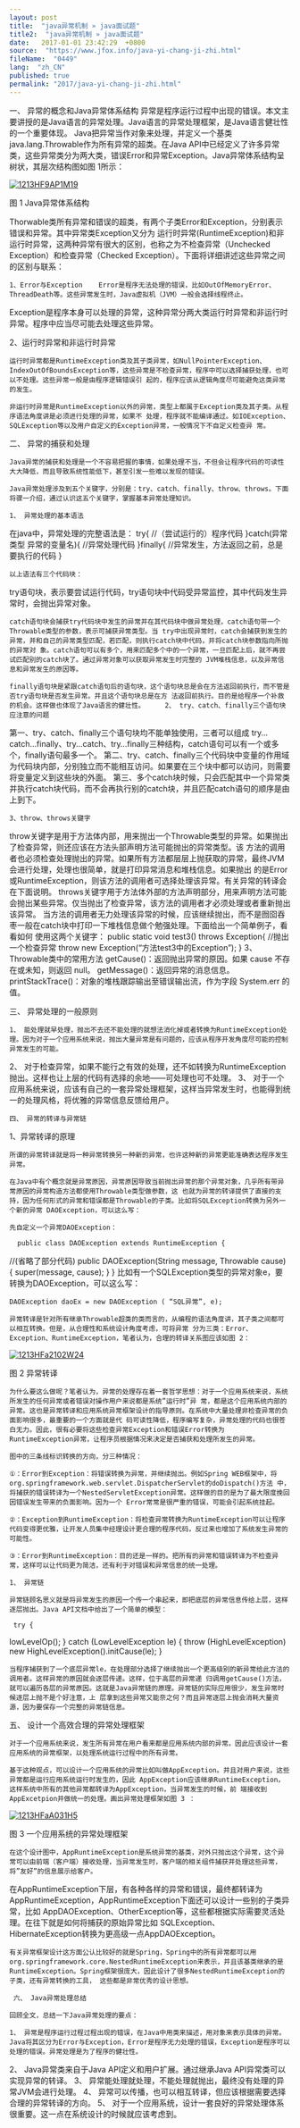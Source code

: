 ```yaml
---
layout: post
title:  "java异常机制 » java面试题"
title2:  "java异常机制 » java面试题"
date:   2017-01-01 23:42:29  +0800
source:  "https://www.jfox.info/java-yi-chang-ji-zhi.html"
fileName:  "0449"
lang:  "zh_CN"
published: true
permalink: "2017/java-yi-chang-ji-zhi.html"
---
```


一、 异常的概念和Java异常体系结构 异常是程序运行过程中出现的错误。本文主要讲授的是Java语言的异常处理。Java语言的异常处理框架，是Java语言健壮性的一个重要体现。 Java把异常当作对象来处理，并定义一个基类java.lang.Throwable作为所有异常的超类。在Java API中已经定义了许多异常类，这些异常类分为两大类，错误Error和异常Exception。Java异常体系结构呈树状，其层次结构图如图 1所示：

[![1213HF9AP1M19](8550911.jpg)](https://www.jfox.info/go.php?url=http://www.jfox.info/wp-content/uploads/2013/09/1213HF9AP1M19.jpg)

图 1  Java异常体系结构   

Thorwable类所有异常和错误的超类，有两个子类Error和Exception，分别表示错误和异常。其中异常类Exception又分为 运行时异常(RuntimeException)和非运行时异常，这两种异常有很大的区别，也称之为不检查异常（Unchecked Exception）和检查异常（Checked Exception）。下面将详细讲述这些异常之间的区别与联系：

    1、Error与Exception    Error是程序无法处理的错误，比如OutOfMemoryError、ThreadDeath等。这些异常发生时，Java虚拟机（JVM）一般会选择线程终止。 
Exception是程序本身可以处理的异常，这种异常分两大类运行时异常和非运行时异常。程序中应当尽可能去处理这些异常。   

2、运行时异常和非运行时异常

    运行时异常都是RuntimeException类及其子类异常，如NullPointerException、 IndexOutOfBoundsException等，这些异常是不检查异常，程序中可以选择捕获处理，也可以不处理。这些异常一般是由程序逻辑错误引 起的，程序应该从逻辑角度尽可能避免这类异常的发生。

    非运行时异常是RuntimeException以外的异常，类型上都属于Exception类及其子类。从程序语法角度讲是必须进行处理的异常，如果不 处理，程序就不能编译通过。如IOException、SQLException等以及用户自定义的Exception异常，一般情况下不自定义检查异 常。

二、 异常的捕获和处理

    Java异常的捕获和处理是一个不容易把握的事情，如果处理不当，不但会让程序代码的可读性大大降低，而且导致系统性能低下，甚至引发一些难以发现的错误。

    Java异常处理涉及到五个关键字，分别是：try、catch、finally、throw、throws。下面将骤一介绍，通过认识这五个关键字，掌握基本异常处理知识。

    1、 异常处理的基本语法
在java中，异常处理的完整语法是：
try{
//（尝试运行的）程序代码
}catch(异常类型 异常的变量名){
//异常处理代码
}finally{
//异常发生，方法返回之前，总是要执行的代码
}

    以上语法有三个代码块：
try语句块，表示要尝试运行代码，try语句块中代码受异常监控，其中代码发生异常时，会抛出异常对象。

    catch语句块会捕获try代码块中发生的异常并在其代码块中做异常处理，catch语句带一个Throwable类型的参数，表示可捕获异常类型。当 try中出现异常时，catch会捕获到发生的异常，并和自己的异常类型匹配，若匹配，则执行catch块中代码，并将catch块参数指向所抛的异常对 象。catch语句可以有多个，用来匹配多个中的一个异常，一旦匹配上后，就不再尝试匹配别的catch块了。通过异常对象可以获取异常发生时完整的 JVM堆栈信息，以及异常信息和异常发生的原因等。

    finally语句块是紧跟catch语句后的语句块，这个语句块总是会在方法返回前执行，而不管是否try语句块是否发生异常。并且这个语句块总是在方 法返回前执行。目的是给程序一个补救的机会。这样做也体现了Java语言的健壮性。     2、 try、catch、finally三个语句块应注意的问题
第一、try、catch、finally三个语句块均不能单独使用，三者可以组成 try…catch…finally、try…catch、try…finally三种结构，catch语句可以有一个或多个，finally语句最多一个。
第二、try、catch、finally三个代码块中变量的作用域为代码块内部，分别独立而不能相互访问。如果要在三个块中都可以访问，则需要将变量定义到这些块的外面。
第三、多个catch块时候，只会匹配其中一个异常类并执行catch块代码，而不会再执行别的catch块，并且匹配catch语句的顺序是由上到下。

    3、throw、throws关键字
throw关键字是用于方法体内部，用来抛出一个Throwable类型的异常。如果抛出了检查异常，则还应该在方法头部声明方法可能抛出的异常类型。该 方法的调用者也必须检查处理抛出的异常。如果所有方法都层层上抛获取的异常，最终JVM会进行处理，处理也很简单，就是打印异常消息和堆栈信息。如果抛出 的是Error或RuntimeException，则该方法的调用者可选择处理该异常。有关异常的转译会在下面说明。    throws关键字用于方法体外部的方法声明部分，用来声明方法可能会抛出某些异常。仅当抛出了检查异常，该方法的调用者才必须处理或者重新抛出该异常。 当方法的调用者无力处理该异常的时候，应该继续抛出，而不是囫囵吞枣一般在catch块中打印一下堆栈信息做个勉强处理。下面给出一个简单例子，看看如何 使用这两个关键字：
public static void test3() throws Exception{
//抛出一个检查异常
throw new Exception(“方法test3中的Exception”);
} 
3、 Throwable类中的常用方法
getCause()：返回抛出异常的原因。如果 cause 不存在或未知，则返回 null。
getMessage()：返回异常的消息信息。
printStackTrace()：对象的堆栈跟踪输出至错误输出流，作为字段 System.err 的值。

 三、 异常处理的一般原则

    1、 能处理就早处理，抛出不去还不能处理的就想法消化掉或者转换为RuntimeException处理。因为对于一个应用系统来说，抛出大量异常是有问题的，应该从程序开发角度尽可能的控制异常发生的可能。
2、 对于检查异常，如果不能行之有效的处理，还不如转换为RuntimeException抛出。这样也让上层的代码有选择的余地――可处理也可不处理。
3、 对于一个应用系统来说，应该有自己的一套异常处理框架，这样当异常发生时，也能得到统一的处理风格，将优雅的异常信息反馈给用户。

    四、 异常的转译与异常链    
1、异常转译的原理

    所谓的异常转译就是将一种异常转换另一种新的异常，也许这种新的异常更能准确表达程序发生异常。

    在Java中有个概念就是异常原因，异常原因导致当前抛出异常的那个异常对象，几乎所有带异常原因的异常构造方法都使用Throwable类型做参数，这 也就为异常的转译提供了直接的支持，因为任何形式的异常和错误都是Throwable的子类。比如将SQLException转换为另外一个新的异常 DAOException，可以这么写：

    先自定义一个异常DAOException：

      public class DAOException extends RuntimeException {
//(省略了部分代码)
public DAOException(String message, Throwable cause) {
super(message, cause);
}
} 
比如有一个SQLException类型的异常对象e，要转换为DAOException，可以这么写：

    DAOException daoEx = new DAOException ( “SQL异常”, e);

    异常转译是针对所有继承Throwable超类的类而言的，从编程的语法角度讲，其子类之间都可以相互转换。但是，从合理性和系统设计角度考虑，可将异常 分为三类：Error、Exception、RuntimeException，笔者认为，合理的转译关系图应该如图 2：

  [![1213HFa2102W24](986f52f.jpg)](https://www.jfox.info/go.php?url=http://www.jfox.info/wp-content/uploads/2013/09/1213HFa2102W24.jpg)

图 2 异常转译

    为什么要这么做呢？笔者认为，异常的处理存在着一套哲学思想：对于一个应用系统来说，系统所发生的任何异常或者错误对操作用户来说都是系统”运行时”异 常，都是这个应用系统内部的异常。这也是异常转译和应用系统异常框架设计的指导原则。在系统中大量处理非检查异常的负面影响很多，最重要的一个方面就是代 码可读性降低，程序编写复杂，异常处理的代码也很苍白无力。因此，很有必要将这些检查异常Exception和错误Error转换为 RuntimeException异常，让程序员根据情况来决定是否捕获和处理所发生的异常。 

    图中的三条线标识转换的方向，分三种情况：

    ①：Error到Exception：将错误转换为异常，并继续抛出。例如Spring WEB框架中，将org.springframework.web.servlet.DispatcherServlet的doDispatch()方法 中，将捕获的错误转译为一个NestedServletException异常。这样做的目的是为了最大限度挽回因错误发生带来的负面影响。因为一个 Error常常是很严重的错误，可能会引起系统挂起。

    ②：Exception到RuntimeException：将检查异常转换为RuntimeException可以让程序代码变得更优雅，让开发人员集中经理设计更合理的程序代码，反过来也增加了系统发生异常的可能性。

    ③：Error到RuntimeException：目的还是一样的。把所有的异常和错误转译为不检查异常，这样可以让代码更为简洁，还有利于对错误和异常信息的统一处理。

    1、 异常链

    异常链顾名思义就是将异常发生的原因一个传一个串起来，即把底层的异常信息传给上层，这样逐层抛出。Java API文档中给出了一个简单的模型：

     try {
lowLevelOp();
} catch (LowLevelException le) {
throw (HighLevelException)
new HighLevelException().initCause(le);
}

    当程序捕获到了一个底层异常le，在处理部分选择了继续抛出一个更高级别的新异常给此方法的调用者。这样异常的原因就会逐层传递。这样，位于高层的异常递 归调用getCause()方法，就可以遍历各层的异常原因。这就是Java异常链的原理。异常链的实际应用很少，发生异常时候逐层上抛不是个好注意，上 层拿到这些异常又能奈之何？而且异常逐层上抛会消耗大量资源，因为要保存一个完整的异常链信息。

五、 设计一个高效合理的异常处理框架

    对于一个应用系统来说，发生所有异常在用户看来都是应用系统内部的异常。因此应该设计一套应用系统的异常框架，以处理系统运行过程中的所有异常。

    基于这种观点，可以设计一个应用系统的异常比如叫做AppException。并且对用户来说，这些异常都是运行应用系统运行时发生的，因此 AppException应该继承RuntimeException，这样系统中所有的其他异常都转译为AppException，当异常发生的时候，前 端接收到AppExcetpion并做统一的处理。画出异常处理框架如图 3 ：

[![1213HFaA031H5](b73bcff.jpg)](https://www.jfox.info/go.php?url=http://www.jfox.info/wp-content/uploads/2013/09/1213HFaA031H5.jpg)

图 3 一个应用系统的异常处理框架

    在这个设计图中，AppRuntimeException是系统异常的基类，对外只抛出这个异常，这个异常可以由前端（客户端）接收处理，当异常发生时，客户端的相关组件捕获并处理这些异常，将”友好”的信息展示给客户。 
在AppRuntimeException下层，有各种各样的异常和错误，最终都转译为 AppRuntimeException，AppRuntimeException下面还可以设计一些别的子类异常，比如 AppDAOException、OtherException等，这些都根据实际需要灵活处理。在往下就是如何将捕获的原始异常比如 SQLException、HibernateException转换为更高级一点AppDAOException。

    有关异常框架设计这方面公认比较好的就是Spring，Spring中的所有异常都可以用 org.springframework.core.NestedRuntimeException来表示，并且该基类继承的是 RuntimeException。Spring框架很庞大，因此设计了很多NestedRuntimeException的子类，还有异常转换的工具， 这些都是非常优秀的设计思想。 

     六、 Java异常处理总结

    回顾全文，总结一下Java异常处理的要点：

    1、 异常是程序运行过程过程出现的错误，在Java中用类来描述，用对象来表示具体的异常。Java将其区分为Error与Exception，Error是程序无力处理的错误，Exception是程序可以处理的错误。异常处理是为了程序的健壮性。
2、 Java异常类来自于Java API定义和用户扩展。通过继承Java API异常类可以实现异常的转译。
3、 异常能处理就处理，不能处理就抛出，最终没有处理的异常JVM会进行处理。
4、 异常可以传播，也可以相互转译，但应该根据需要选择合理的异常转译的方向。
5、 对于一个应用系统，设计一套良好的异常处理体系很重要。这一点在系统设计的时候就应该考虑到。
